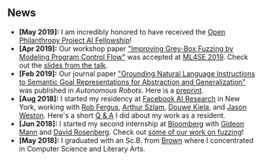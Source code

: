 ## News
- **[May 2019]:** I am incredibly honored to have received the [Open Philanthropy Project AI Fellowship](https://www.openphilanthropy.org/focus/global-catastrophic-risks/potential-risks-advanced-artificial-intelligence/the-open-phil-ai-fellowship#Class)!
- **[Apr 2019]:** Our workshop paper ["Improving Grey-Box Fuzzing by Modeling Program Control Flow"](https://arxiv.org/abs/1811.08973) was 
accepted at [ML4SE 2019](https://ml4se.github.io/). Check out the [slides from the talk](/assets/talks/ml4se19.pdf). 
- **[Feb 2019]:** Our journal paper ["Grounding Natural Language Instructions to Semantic Goal Representations for Abstraction and Generalization"](https://doi.org/10.1007/s10514-018-9792-8) was 
published in *Autonomous Robots*. Here is a [preprint](/assets/papers/auro19.pdf).
- **[Aug 2018]:** I started my residency at [Facebook AI Research](https://research.fb.com/category/facebook-ai-research/) in 
New York, working with [Rob Fergus](https://cs.nyu.edu/~fergus/pmwiki/pmwiki.php), 
[Arthur Szlam](https://scholar.google.com/citations?user=u3-FxUgAAAAJ&hl=en), 
[Douwe Kiela](https://douwekiela.github.io/), and [Jason Weston](http://www.thespermwhale.com/jaseweston/). Here's a
short [Q & A](https://research.fb.com/qa-with-facebook-ai-residents-tatiana-likhomanenko-and-siddharth-karamcheti/) I did about my work as a resident.
- **[Jun 2018]:** I started my second internship at [Bloomberg](https://www.techatbloomberg.com/nlp/) with [Gideon Mann](https://www.techatbloomberg.com/people/gideon-mann/) and 
[David Rosenberg](https://www.linkedin.com/in/david-rosenberg-5982414/?trk=prof-samename-name). Check out [some of our work on fuzzing](https://arxiv.org/abs/1808.08256)! 
- **[May 2018]:** I graduated with an Sc.B. from [Brown](https://www.brown.edu/) where I concentrated in Computer Science and Literary Arts.